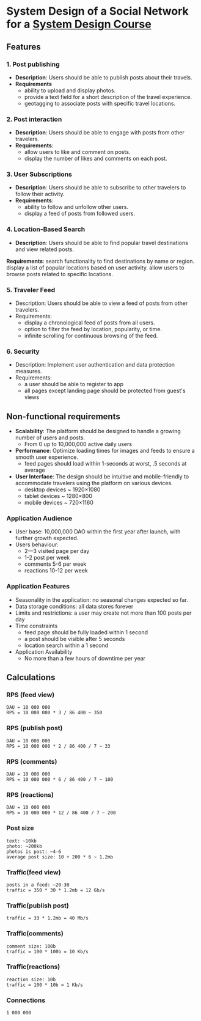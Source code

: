 # System Design of a Social Network for a [System Design Course](https://balun.courses/courses/system_design)

## Features

### 1. Post publishing

* **Description**: Users should be able to publish posts about their travels.
* **Requirements**
  * ability to upload and display photos.
  * provide a text field for a short description of the travel experience.
  * geotagging to associate posts with specific travel locations.


### 2. Post interaction

* **Description**: Users should be able to engage with posts from other travelers.
* **Requirements**:
  * allow users to like and comment on posts.
  * display the number of likes and comments on each post.

### 3. User Subscriptions

* **Description**: Users should be able to subscribe to other travelers to follow their activity.
* **Requirements**:
  * ability to follow and unfollow other users.
  * display a feed of posts from followed users.

### 4. Location-Based Search

* **Description**: Users should be able to find popular travel destinations and view related posts.

**Requirements**:
search functionality to find destinations by name or region.
display a list of popular locations based on user activity.
allow users to browse posts related to specific locations.

### 5. Traveler Feed
* Description: Users should be able to view a feed of posts from other travelers.
* Requirements:
  * display a chronological feed of posts from all users.
  * option to filter the feed by location, popularity, or time.
  * infinite scrolling for continuous browsing of the feed.

### 6. Security
* Description: Implement user authentication and data protection measures.
* Requirements:
  * a user should be able to register to app
  * all pages except landing page should be protected from guest's views

## Non-functional requirements

* **Scalability**: The platform should be designed to handle a growing number of users and posts. 
  * From 0 up to 10,000,000 active daily users
* **Performance**: Optimize loading times for images and feeds to ensure a smooth user experience.
  * feed pages should load within 1-seconds at worst, .5 seconds at average
* **User Interface**: The design should be intuitive and mobile-friendly to accommodate travelers using the platform on various devices.
  * desktop devices ~ 1920×1080 
  * tablet devices ~ 1280×800
  * mobile devices ~ 720×1160

### Application Audience
* User base: 10,000,000 DAO within the first year after launch, with further growth expected.
* Users behaviour: 
  * 2—3 visited page per day 
  * 1-2 post per week
  * comments 5-6 per week
  * reactions 10-12 per week

### Application Features
* Seasonality in the application: no seasonal changes expected so far. 
* Data storage conditions: all data stores forever
* Limits and restrictions: a user may create not more than 100 posts per day
* Time constraints
  * feed page should be fully loaded within 1 second
  * a post should be visible after 5 seconds
  * location search within a 1 second
* Application Availability
  * No more than a few hours of downtime per year

## Calculations

### RPS (feed view)
```shell
DAU = 10 000 000
RPS = 10 000 000 * 3 / 86 400 ~ 350
```

### RPS (publish post)
```shell
DAU = 10 000 000
RPS = 10 000 000 * 2 / 86 400 / 7 ~ 33
```

### RPS (comments)
```shell
DAU = 10 000 000
RPS = 10 000 000 * 6 / 86 400 / 7 ~ 100
```

### RPS (reactions)
```shell
DAU = 10 000 000
RPS = 10 000 000 * 12 / 86 400 / 7 ~ 200
```

### Post size
```shell
text: ~10kb
photo: ~200kb
photos is post: ~4-6
average post size: 10 + 200 * 6 ~ 1.2mb
```

### Traffic(feed view)
```shell
posts in a feed: ~20-30
traffic = 350 * 30 * 1.2mb = 12 Gb/s
```

### Traffic(publish post)
```shell
traffic = 33 * 1.2mb = 40 Mb/s
```

### Traffic(comments)
```shell
comment size: 100b
traffic = 100 * 100b = 10 Kb/s
```

### Traffic(reactions)
```shell
reaction size: 10b
traffic = 100 * 10b = 1 Kb/s
```

### Connections
```shell
1 000 000
```
